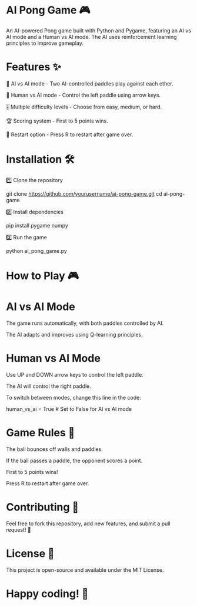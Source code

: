 # AI Pong Game 🎮

An AI-powered Pong game built with Python and Pygame, featuring an AI vs AI mode and a Human vs AI mode. The AI uses reinforcement learning principles to improve gameplay.

# Features ✨

🤖 AI vs AI mode - Two AI-controlled paddles play against each other.

👤 Human vs AI mode - Control the left paddle using arrow keys.

🎚 Multiple difficulty levels - Choose from easy, medium, or hard.

🏆 Scoring system - First to 5 points wins.

🔄 Restart option - Press R to restart after game over.

# Installation 🛠

1️⃣ Clone the repository

git clone https://github.com/yourusername/ai-pong-game.git
cd ai-pong-game

2️⃣ Install dependencies

pip install pygame numpy

3️⃣ Run the game

python ai_pong_game.py

# How to Play 🎮

# AI vs AI Mode

The game runs automatically, with both paddles controlled by AI.

The AI adapts and improves using Q-learning principles.

# Human vs AI Mode

Use UP and DOWN arrow keys to control the left paddle.

The AI will control the right paddle.

To switch between modes, change this line in the code:

human_vs_ai = True  # Set to False for AI vs AI mode

# Game Rules 📜

The ball bounces off walls and paddles.

If the ball passes a paddle, the opponent scores a point.

First to 5 points wins!

Press R to restart after game over.

# Contributing 🤝

Feel free to fork this repository, add new features, and submit a pull request! 🚀

# License 📜

This project is open-source and available under the MIT License.

# Happy coding! 🎉

